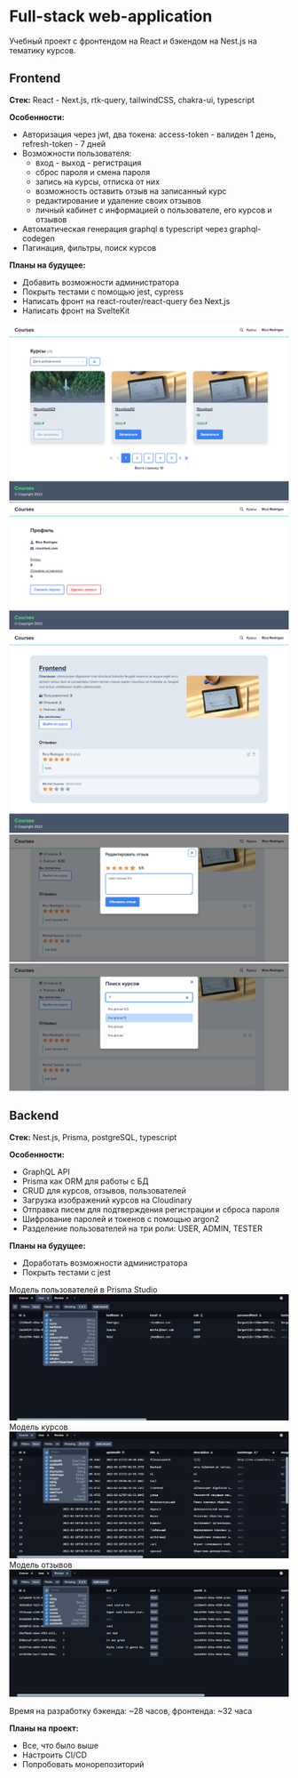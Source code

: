 # Full-stack web-application

Учебный проект с фронтендом на React и бэкендом на Nest.js на тематику курсов.

## Frontend

**Стек:** React - Next.js, rtk-query, tailwindCSS, chakra-ui, typescript

**Особенности:**

-  Авторизация через jwt, два токена: access-token - валиден 1 день, refresh-token - 7 дней
-  Возможности пользователя:
   -  вход - выход - регистрация
   -  сброс пароля и смена пароля
   -  запись на курсы, отписка от них
   -  возможность оставить отзыв на записанный курс
   -  редактирование и удаление своих отзывов
   -  личный кабинет с информацией о пользователе, его курсов и отзывов
-  Автоматическая генерация graphql в typescript через graphql-codegen
-  Пагинация, фильтры, поиск курсов

**Планы на будущее:**

-  Добавить возможности администратора
-  Покрыть тестами с помощью jest, cypress
-  Написать фронт на react-router/react-query без Next.js
-  Написать фронт на SvelteKit

![Страница курсов](/courses.png 'Страница курсов')
![Профиль](/profile.png 'Профиль')
![Курс](/course-page.png 'Страница курса')
![Редактирование отзыва](/edit-review.png 'Редактирование отзыва')
![Поиск](/search.png 'Поиск')

## Backend

**Стек:** Nest.js, Prisma, postgreSQL, typescript

**Особенности:**

-  GraphQL API
-  Prisma как ORM для работы с БД
-  CRUD для курсов, отзывов, пользователей
-  Загрузка изображений курсов на Cloudinary
-  Отправка писем для подтверждения регистрации и сброса пароля
-  Шифрование паролей и токенов с помощью argon2
-  Разделение пользователей на три роли: USER, ADMIN, TESTER

**Планы на будущее:**

-  Доработать возможности администратора
-  Покрыть тестами с jest

Модель пользователей в Prisma Studio
![Prisma Studio](/prisma.png 'Prisma Studio')
Модель курсов
![Prisma Studio](/prisma-course.png 'Prisma Studio')
Модель отзывов
![Prisma Studio](/prisma-review.png 'Prisma Studio')

Время на разработку бэкенда: ~28 часов, фронтенда: ~32 часа

**Планы на проект:**

-  Все, что было выше
-  Настроить CI/CD
-  Попробовать монорепозиторий
